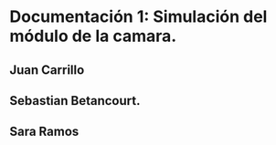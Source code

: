 # Documentación 1: Simulación del módulo de la camara.

## Juan Carrillo
## Sebastian Betancourt.
## Sara Ramos
